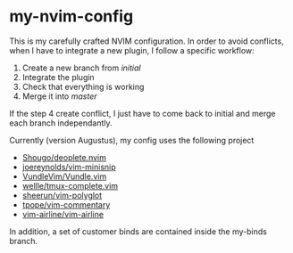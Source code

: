 # my-nvim-config

This is my carefully crafted NVIM configuration. In order to avoid conflicts, 
when I have to integrate a new plugin, I follow a specific workflow: 

1. Create a new branch from *initial*
2. Integrate the plugin
3. Check that everything is working
4. Merge it into *master*

If the step 4 create conflict, I just have to come back to initial and merge each branch independantly.

Currently (version Augustus), my config uses the following project

* [Shougo/deoplete.nvim](https://github.com/Shougo/deoplete.nvim)
* [joereynolds/vim-minisnip](https://github.com/joereynolds/vim-minisnip)
* [VundleVim/Vundle.vim](https://github.com/VundleVim/Vundle.vim)
* [wellle/tmux-complete.vim](https://github.com/wellle/tmux-complete.vim)
* [sheerun/vim-polyglot](https://github.com/sheerun/vim-polyglot)
* [tpope/vim-commentary](https://github.com/tpope/vim-commentary)
* [vim-airline/vim-airline](https://github.com/vim-airline/vim-airline)

In addition, a set of customer binds are contained inside the my-binds branch. 
